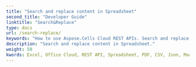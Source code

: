 ```yaml
---
title: "Search and replace content in Spreadsheet"
second_title: "Developer Guide"
linktitle: "Search&Replace"
type: docs
url: /search-replace/
keywords: "How to use Aspose.Cells Cloud REST APIs. Search and replace content in Spreadsheet.  Office Excel 2016,  Office Excel 2019,office Excel 365."
description: "Search and replace content in Spreadsheet."
weight: 50
kwords: Excel, Office Cloud, REST API, Spreadsheet, PDF, CSV, Json, Markdown, Developer Guide
---
```


